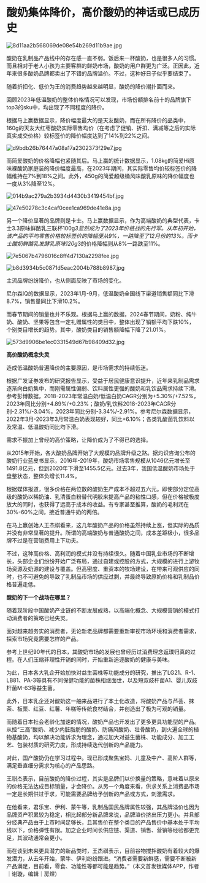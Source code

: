 # 酸奶集体降价，高价酸奶的神话或已成历史

![8d11aa2b568069de08e54b269d11b9ae.jpg](https://raw.githubusercontent.com/qqhsx/qqnews_image/main/2024/03/04/酸奶集体降价，高价酸奶的神话或已成历史/8d11aa2b568069de08e54b269d11b9ae.jpg)

酸奶在乳制品产品线中的存在感一直不弱。饭后来一杯酸奶，也是很多人的习惯。而且相对于老人小孩为主要客群的鲜奶市场，酸奶的用户群更为广泛。正因此，近年来很多酸奶品牌都卖出了不错的品牌溢价。不过，这种好日子似乎要结束了。

随着折扣化、低价为王的消费趋势越来越明显，酸奶的降价潮扑面而来。

回顾2023年低温酸奶的整体价格情况可以发现，市场份额排名前十的品牌旗下top3的sku中，均出现了不同程度的降价。

根据马上赢数据显示，降价幅度最大的是天友酸奶，而在所有降价的品类中，160g的天友大红枣酸奶实际零售均价（在考虑了促销、折扣、满减等之后的实际真实成交价格）较标签价的降价幅度达到了14%到22%之间。

![d9bdb26b76447a08a17a2302373f29e7.jpg](https://raw.githubusercontent.com/qqhsx/qqnews_image/main/2024/03/04/酸奶集体降价，高价酸奶的神话或已成历史/d9bdb26b76447a08a17a2302373f29e7.jpg)

而简爱酸奶的价格降幅也紧随其后。马上赢的统计数据显示，1.08kg的简爱Hi原味裸酸奶家庭装的降价幅度最高，在2023年期间，其实际零售均价较标签价的降幅维持在7%到18%之间。此外，450g的简爱超级桶风味酸乳原味的降价幅度也一度从3%降至12%。

![014b9ac279a2b3934d4430b3419454bf.jpg](https://raw.githubusercontent.com/qqhsx/qqnews_image/main/2024/03/04/酸奶集体降价，高价酸奶的神话或已成历史/014b9ac279a2b3934d4430b3419454bf.jpg)

![47e50278c3c4caf0cee1ca969de41e8a.jpg](https://raw.githubusercontent.com/qqhsx/qqnews_image/main/2024/03/04/酸奶集体降价，高价酸奶的神话或已成历史/47e50278c3c4caf0cee1ca969de41e8a.jpg)

另一个降价显著的品牌则是卡士。马上赢数据显示，作为高端酸奶的典型代表，卡士3.3原味鲜酪乳三联杯100g*3显然成为了2023年价格战的先行军。从年初开始，该产品的平均零售价格较标签价的降幅便从9%，一路降至了12月份的13%。而卡士酸奶鲜酪乳发酵乳原味120g*3的价格降幅则从8%一路跌至11%。

![7e5067b4796016c8ff4d7130a2298fee.jpg](https://raw.githubusercontent.com/qqhsx/qqnews_image/main/2024/03/04/酸奶集体降价，高价酸奶的神话或已成历史/7e5067b4796016c8ff4d7130a2298fee.jpg)

![b8d3934b5c0871d5eac2004b788b8987.jpg](https://raw.githubusercontent.com/qqhsx/qqnews_image/main/2024/03/04/酸奶集体降价，高价酸奶的神话或已成历史/b8d3934b5c0871d5eac2004b788b8987.jpg)

主流品牌纷纷降价，也从侧面反映了市场的变化。

尼尔森IQ的数据显示，2023年1月-9月，低温酸奶全国线下渠道销售额同比下滑8.7%，销售量同比下滑10.2%。

而春节期间的销量也并不乐观。根据马上赢的数据，2024春节期间，奶粉、纯牛奶、酸奶、坚果等包含一定礼赠属性的类目中，整体出现了销额平均下跌10%，个别类目增长的趋势。其中，酸奶类目的销售额降幅下降了21.01%。

![573d9906be1ec0331549d67b98409d32.jpg](https://raw.githubusercontent.com/qqhsx/qqnews_image/main/2024/03/04/酸奶集体降价，高价酸奶的神话或已成历史/573d9906be1ec0331549d67b98409d32.jpg)

**高价酸奶概念失灵**

造成低温酸奶普遍降价的主要原因，是市场需求的持续低迷。

根据广发证券发布的研究报告显示，受益于居民健康意识提升，近年来乳制品需求逐渐向白奶集中，而刚需属性偏弱、饮料属性更强的酸奶和乳饮品需求持续下滑。参考彭博数据，2018-2023年常温白奶/低温白奶CAGR分别为+5.30%/+7.52%，2023年同比分别+4.89%/+0.23%；酸奶/乳饮料2018-2023年CAGR分别-2.31%/-3.04%，2023年同比分别-3.34%/-2.91%。参考尼尔森数据显示，2022年3月-2023年3月常温白奶表现较好，同比+6.10%；各类乳酸菌乳饮料以及常温、低温酸奶同比均下滑。

需求不振加上曾经的高价策略，让降价成为了不得已的选择。

从2015年开始，各大酸奶品牌开始了大规模的品牌升级之路。据灼识咨询公布的酸奶行业蓝皮书显示，2016年-2019年，酸奶市场零售规模从1046亿元增长至1491.8亿元，但到2020年下滑至1455.5亿元。过去3年，我国低温酸奶市场处于盘整状态，整体负增长11.4%。

根据媒体报道，很多价格在两位数的酸奶生产成本不超过五六元。即使部分定位高级的酸奶以稀奶油、乳清蛋白粉替代明胶来提高产品的粘性口感，但在价格被极度放大的同时，也获得了远高于成本的收益。有专家甚至推算，酸奶的毛利润在30%-60%之间，接近普通牛奶的两倍。

在马上赢创始人王杰祺看来，这几年酸奶产品的价格虽然持续上涨，但实际的品质并没有非常显著的提升。所谓的高端酸奶与普通酸奶之间，成本差距极小，很多品牌不过是在营销费用上下功夫。

不过，这种高价格、高利润的模式并没有持续很久。随着中国乳业市场的不断增长，头部企业们纷纷开始广泛布局，通过自建或控股的方式，大规模的进行上游牧场资源及奶源的建设与覆盖。但高密度、重资本的牧场建设，在带来可观供应的同时，也不可避免的导致了乳制品市场的供应过剩，并最终导致原奶价格和乳制品价格普遍走低。

**酸奶的下一个战场在哪里？**

随着现阶段中国酸奶产业链的不断发展成熟，以高端化概念、大规模营销的模式打动消费者的策略已经失灵。

面对越来越务实的消费者，无论新老品牌都需要重新审视市场环境和消费者需求，探索市场究竟需要怎样的产品。

参考上世纪90年代的日本，其酸奶市场的发展也曾经历过消费理念返璞归真的过程。在人们压缩非理性开销的同时，开始重新追逐酸奶的健康与美味。

为此，日本各大乳企开始加快对益生菌株等功能成分的研究，推出了LG21、R-1、LB81、PA-3等具有不同保健功能的菌株相继面世，以及短双歧杆菌A1、婴儿双歧杆菌M-63等益生菌。

此外，日本乳企还对酸奶这一舶来品进行了本土化改造，将酸奶产品与芦荟、抹茶、板栗、红豆、红薯、年糕等传统食材结合，并创造出了极为可观的销量。

而随着日本社会老龄化加速的情况，酸奶产品也开发出了更多更具功能型的产品。从控“三高”酸奶、减少内脏脂肪的酸奶、防痛风酸奶、壮骨酸奶，到火遍全球的植物基酸奶，均以解决功能诉求为理念，通过加大对益生菌株、功能成分、加工工艺、包装材质的研究力度，形成持续迭代创新的产品能力。

对此，国产酸奶仍在学习过程中。现已形成聚焦宝妈、儿童及中产、高阶人群等，满足垂直细分需求为核心的产品思路。

王祺杰表示，目前酸奶的降价过程，其实是品牌们以价换量的策略，意味着以原来的价格无法达成目标销量，才会降价。从另一个角度来看，供求关系上消费品市场一定是长期供过于求，可能需要品牌给予创新的产品或方式，刺激需求。

在他看来，君乐宝、伊利、蒙牛等，乳制品国民品牌属性较强，其品牌溢价也因为品牌资产积累较为稳定，相比起部分新品牌来说，品牌溢价挤出压力更小。并且部分经典产品由于上市时间足够长，且其售价在整个类目的产品售价中基本处于平均线以下，价格弹性有限。加之企业时间长供应链、渠道、销售、营销等经验都更充足，其波动通常会更小。

而在谈到未来更具潜力的新品类时，王杰祺表示，目前谷物搅拌酸奶有着较大的爆发潜力，从去年开始，蒙牛、伊利纷纷跟进。“消费者需要新鲜感，需要不断被新产品满足，目前看，零食、功能性等都可能是趋势。”（本文首发钛媒体APP，作者｜谢璇，编辑｜房煜）


